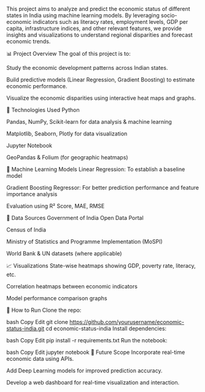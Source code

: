 This project aims to analyze and predict the economic status of different states in India using machine learning models. By leveraging socio-economic indicators such as literacy rates, employment levels, GDP per capita, infrastructure indices, and other relevant features, we provide insights and visualizations to understand regional disparities and forecast economic trends.

📊 Project Overview
The goal of this project is to:

Study the economic development patterns across Indian states.

Build predictive models (Linear Regression, Gradient Boosting) to estimate economic performance.

Visualize the economic disparities using interactive heat maps and graphs.

🔧 Technologies Used
Python

Pandas, NumPy, Scikit-learn for data analysis & machine learning

Matplotlib, Seaborn, Plotly for data visualization

Jupyter Notebook

GeoPandas & Folium (for geographic heatmaps)

🧠 Machine Learning Models
Linear Regression: To establish a baseline model

Gradient Boosting Regressor: For better prediction performance and feature importance analysis

Evaluation using R² Score, MAE, RMSE

📍 Data Sources
Government of India Open Data Portal

Census of India

Ministry of Statistics and Programme Implementation (MoSPI)

World Bank & UN datasets (where applicable)

📈 Visualizations
State-wise heatmaps showing GDP, poverty rate, literacy, etc.

Correlation heatmaps between economic indicators

Model performance comparison graphs

🚀 How to Run
Clone the repo:

bash
Copy
Edit
git clone https://github.com/yourusername/economic-status-india.git
cd economic-status-india
Install dependencies:

bash
Copy
Edit
pip install -r requirements.txt
Run the notebook:

bash
Copy
Edit
jupyter notebook
🔮 Future Scope
Incorporate real-time economic data using APIs.

Add Deep Learning models for improved prediction accuracy.

Develop a web dashboard for real-time visualization and interaction.
